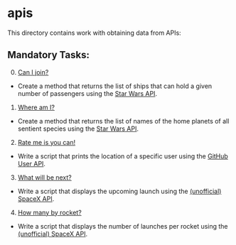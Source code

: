 # apis
This directory contains work with obtaining data from APIs:

## Mandatory Tasks:
0. [Can I join?](/pipeline/apis/0-passengers.py)
* Create a method that returns the list of ships that can hold a given number of passengers using the [Star Wars API](https://swapi-api.hbtn.io/).
1. [Where am I?](/pipeline/apis/1-sentience.py)
* Create a method that returns the list of names of the home planets of all sentient species using the [Star Wars API](https://swapi-api.hbtn.io/).
2. [Rate me is you can!](/pipeline/apis/2-user_location.py)
* Write a script that prints the location of a specific user using the [GitHub User API](https://docs.github.com/en/rest/reference/users).
3. [What will be next?](/pipeline/apis/3-first_launch.py)
* Write a script that displays the upcoming launch using the [(unofficial) SpaceX API](https://github.com/r-spacex/SpaceX-API/blob/master/README.md).
4. [How many by rocket?](/pipeline/apis/4-rocket_frequency.py)
* Write a script that displays the number of launches per rocket using the [(unofficial) SpaceX API](https://github.com/r-spacex/SpaceX-API/blob/master/README.md).
